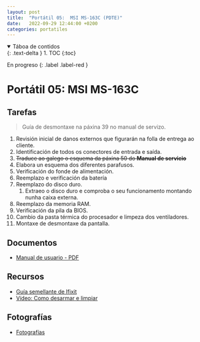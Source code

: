 ```yaml
---
layout: post
title:  "Portátil 05:  MSI MS-163C (PDTE)"
date:   2022-09-29 12:44:00 +0200
categories: portatiles
---
```


<details open markdown="block">
  <summary>
    Táboa de contidos
  </summary>
  {: .text-delta }
1. TOC
{:toc}
</details>

En progreso
{: .label .label-red }

# Portátil 05:  MSI MS-163C

## Tarefas
> Guía de desmontaxe na páxina 39 no manual de servizo. 

1. Revisión inicial de danos externos que figurarán na folla de entrega ao cliente. 
2. Identificación de todos os conectores de entrada e saída.
3. ~~Traduce ao galego o esquema da páxina 50 do **Manual de servicio**~~
4. Elabora un esquema dos diferentes parafusos. 
5. Verificación do fonde de alimentación. 
6. Reemplazo e verificación da batería
7. Reemplazo do disco duro. 
   1. Extraeo o disco duro e comproba o seu funcionamento montando nunha caixa externa.
8. Reemplazo da memoria RAM. 
9. Verificación da pila da BIOS. 
10. Cambio da pasta térmica do procesador e limpeza dos ventiladores. 
11. Montaxe de desmontaxe da pantalla.


## Documentos
* [Manual de usuario - PDF ]({{site.baseurl}}/taller/portatil/05/msi-1637-users-manual-358082.pdf)
 
## Recursos
 - [Guía semellante de Ifixit](https://es.ifixit.com/Device/MSI_PR600_MS-16372)
 - [Vídeo: Como desarmar e limpiar](https://www.youtube.com/watch?v=1efK2y3at7U&ab_channel=FastVideoTech)



## Fotografías

 * [Fotografías]({{site.baseurl}}/taller/portatil/05/fotos/fotos.pdf)
